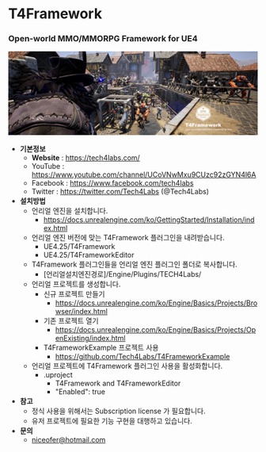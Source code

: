 # T4Framework
### Open-world MMO/MMORPG Framework for UE4

![Epic_MegaGrants_Recipient](./T4Framework_Title.png)

- **기본정보**
  - **Website** : <https://tech4labs.com/>
  - YouTube : <https://www.youtube.com/channel/UCoVNwMxu9CUzc92zGYN4l6A>
  - Facebook : <https://www.facebook.com/tech4labs>
  - Twitter : <https://twitter.com/Tech4Labs> (@Tech4Labs)
- **설치방법**
  - 언리얼 엔진을 설치합니다.
    - https://docs.unrealengine.com/ko/GettingStarted/Installation/index.html
  - 언리얼 엔진 버전에 맞는 T4Framework 플러그인을 내려받습니다.
	- UE4.25/T4Framework
	- UE4.25/T4FrameworkEditor
  - T4Framework 플러그인들을 언리얼 엔진 플러그인 폴더로 복사합니다.
    - [언리얼설치엔진경로]/Engine/Plugins/TECH4Labs/
  - 언리얼 프로젝트를 생성합니다.
    - 신규 프로젝트 만들기
      - https://docs.unrealengine.com/ko/Engine/Basics/Projects/Browser/index.html
	- 기존 프로젝트 열기
	  - https://docs.unrealengine.com/ko/Engine/Basics/Projects/OpenExisting/index.html
	- T4FrameworkExample 프로젝트 사용
	  - https://github.com/Tech4Labs/T4FrameworkExample
  - 언리얼 프로젝트에 T4Framework 플러그인 사용을 활성화합니다.
    - .uproject
	  - T4Framework and T4FrameworkEditor
	  - "Enabled": true
- **참고**
  - 정식 사용을 위해서는 Subscription license 가 필요합니다.
  - 유저 프로젝트에 필요한 기능 구현을 대행하고 있습니다.
- **문의**
  - <niceofer@hotmail.com>
